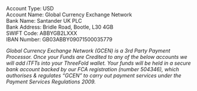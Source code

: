 Account Type: USD  
Account Name: Global Currency Exchange Network  
Bank Name: Santander UK PLC  
Bank Address: Bridle Road, Bootle, L30 4GB  
SWIFT Code: ABBYGB2LXXX  
IBAN Number: GB03ABBY09071500035779  

*Global Currency Exchange Network (GCEN) is a 3rd Party Payment Processor. Once your Funds are Credited to any of the below accounts we will add iTFTs into your ThreeFold wallet. Your funds will be held in a secure bank account backed by our FCA registration (number 504346), which authorises & regulates “GCEN” to carry out payment services under the Payment Services Regulations 2009.*
